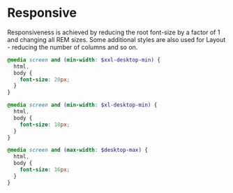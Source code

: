 # Responsive

Responsiveness is achieved by reducing the root font-size by a factor of 1 and changing all REM sizes. Some additional styles are also used for Layout - reducing the number of columns and so on.

```scss
@media screen and (min-width: $xxl-desktop-min) {
  html,
  body {
    font-size: 20px;
  }
}

@media screen and (min-width: $xl-desktop-min) {
  html,
  body {
    font-size: 18px;
  }
}

@media screen and (max-width: $desktop-max) {
  html,
  body {
    font-size: 16px;
  }
}
```
